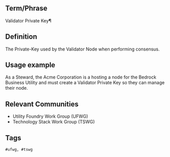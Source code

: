 ## Term/Phrase
Validator Private Key¶

## Definition
The Private-Key used by the Validator Node when performing consensus.


## Usage example
As a Steward, the Acme Corporation is a hosting a node for the Bedrock Business Utility and must create a Validator Private Key so they can manage their node.

## Relevant Communities

* Utility Foundry Work Group (UFWG)
* Technology Stack Work Group (TSWG)

## Tags

```
#ufwg, #tswg
```
